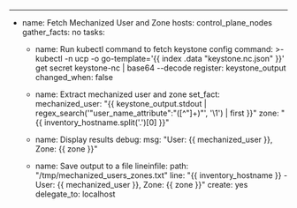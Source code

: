 ---
- name: Fetch Mechanized User and Zone
  hosts: control_plane_nodes
  gather_facts: no
  tasks:
    - name: Run kubectl command to fetch keystone config
      command: >-
        kubectl -n ucp -o go-template='{{ index .data "keystone.nc.json" }}' get secret keystone-nc | base64 --decode
      register: keystone_output
      changed_when: false

    - name: Extract mechanized user and zone
      set_fact:
        mechanized_user: "{{ keystone_output.stdout | regex_search('\"user_name_attribute\":\"([^\"]+)\"', '\\1') | first }}"
        zone: "{{ inventory_hostname.split('.')[0] }}"

    - name: Display results
      debug:
        msg: "User: {{ mechanized_user }}, Zone: {{ zone }}"

    - name: Save output to a file
      lineinfile:
        path: "/tmp/mechanized_users_zones.txt"
        line: "{{ inventory_hostname }} - User: {{ mechanized_user }}, Zone: {{ zone }}"
        create: yes
      delegate_to: localhost
